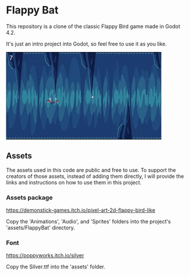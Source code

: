 # Flappy Bat

This repository is a clone of the classic Flappy Bird game made in Godot 4.2. 

It's just an intro project into Godot, so feel free to use it as you like.

![](assets/sample.gif)

## Assets

The assets used in this code are public and free to use. To support the creators of those assets, instead of adding them directly, I will provide the links and instructions on how to use them in this project.

### Assets package

https://demonstick-games.itch.io/pixel-art-2d-flappy-bird-like

Copy the 'Animations', 'Audio', and 'Sprites' folders into the project's 'assets/FlappyBat' directory.

### Font

https://poppyworks.itch.io/silver

Copy the Silver.ttf into the 'assets' folder.